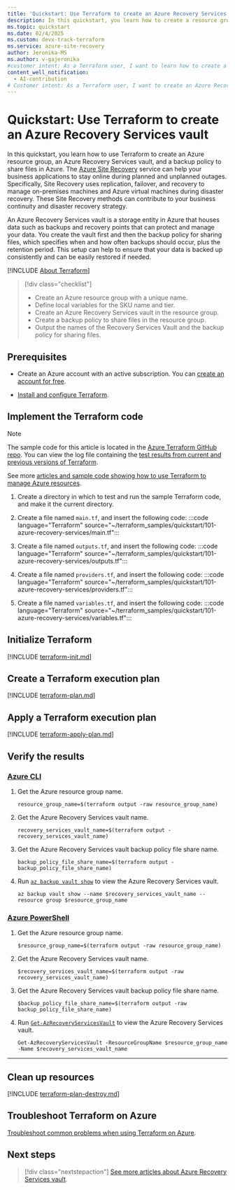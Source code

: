 ```yaml
---
title: 'Quickstart: Use Terraform to create an Azure Recovery Services vault'
description: In this quickstart, you learn how to create a resource group, an Azure Recovery Services vault, and a backup policy to share files in the Azure environment.
ms.topic: quickstart
ms.date: 02/4/2025
ms.custom: devx-track-terraform
ms.service: azure-site-recovery
author: Jeronika-MS
ms.author: v-gajeronika
#customer intent: As a Terraform user, I want to learn how to create a resource group, Azure Recovery Services vault, and a backup policy to share files in Azure.
content_well_notification: 
  - AI-contribution
# Customer intent: As a Terraform user, I want to create an Azure Recovery Services vault and a backup policy using Terraform, so that I can implement effective disaster recovery and data protection in the Azure environment.
---
```


# Quickstart: Use Terraform to create an Azure Recovery Services vault

In this quickstart, you learn how to use Terraform to create an Azure resource group, an Azure Recovery Services vault, and a backup policy to share files in Azure. The [Azure Site Recovery](site-recovery-overview.md) service can help your business applications to stay online during planned and unplanned outages. Specifically, Site Recovery uses replication, failover, and recovery to manage on-premises machines and Azure virtual machines during disaster recovery. These Site Recovery methods can contribute to your business continuity and disaster recovery strategy.

An Azure Recovery Services vault is a storage entity in Azure that houses data such as backups and recovery points that can protect and manage your data. You create the vault first and then the backup policy for sharing files, which specifies when and how often backups should occur, plus the retention period. This setup can help to ensure that your data is backed up consistently and can be easily restored if needed.

[!INCLUDE [About Terraform](~/azure-dev-docs-pr/articles/terraform/includes/abstract.md)]

> [!div class="checklist"]
> * Create an Azure resource group with a unique name.
> * Define local variables for the SKU name and tier.
> * Create an Azure Recovery Services vault in the resource group.
> * Create a backup policy to share files in the resource group.
> * Output the names of the Recovery Services Vault and the backup policy for sharing files.

## Prerequisites

- Create an Azure account with an active subscription. You can [create an account for free](https://azure.microsoft.com/pricing/purchase-options/azure-account?cid=msft_learn).

- [Install and configure Terraform](/azure/developer/terraform/quickstart-configure).

## Implement the Terraform code

> [!NOTE]
> The sample code for this article is located in the [Azure Terraform GitHub repo](https://github.com/Azure/terraform/tree/master/quickstart/101-azure-recovery-services). You can view the log file containing the [test results from current and previous versions of Terraform](https://github.com/Azure/terraform/tree/master/quickstart/101-azure-recovery-services/TestRecord.md).
> 
> See more [articles and sample code showing how to use Terraform to manage Azure resources](/azure/terraform).

1. Create a directory in which to test and run the sample Terraform code, and make it the current directory.

1. Create a file named `main.tf`, and insert the following code:
    :::code language="Terraform" source="~/terraform_samples/quickstart/101-azure-recovery-services/main.tf":::

1. Create a file named `outputs.tf`, and insert the following code:
    :::code language="Terraform" source="~/terraform_samples/quickstart/101-azure-recovery-services/outputs.tf":::

1. Create a file named `providers.tf`, and insert the following code:
    :::code language="Terraform" source="~/terraform_samples/quickstart/101-azure-recovery-services/providers.tf":::

1. Create a file named `variables.tf`, and insert the following code:
    :::code language="Terraform" source="~/terraform_samples/quickstart/101-azure-recovery-services/variables.tf":::

## Initialize Terraform

[!INCLUDE [terraform-init.md](~/azure-dev-docs-pr/articles/terraform/includes/terraform-init.md)]

## Create a Terraform execution plan

[!INCLUDE [terraform-plan.md](~/azure-dev-docs-pr/articles/terraform/includes/terraform-plan.md)]

## Apply a Terraform execution plan

[!INCLUDE [terraform-apply-plan.md](~/azure-dev-docs-pr/articles/terraform/includes/terraform-apply-plan.md)]

## Verify the results

### [Azure CLI](#tab/azure-cli)

1. Get the Azure resource group name.

    ```console
    resource_group_name=$(terraform output -raw resource_group_name)
    ```

1. Get the Azure Recovery Services vault name.

    ```console
    recovery_services_vault_name=$(terraform output -recovery_services_vault_name)
    ```

1. Get the Azure Recovery Services vault backup policy file share name.

    ```console
    backup_policy_file_share_name=$(terraform output -backup_policy_file_share_name)
    ```

1. Run [`az backup vault show`](/cli/azure/backup/vault#az-backup-vault-show) to view the Azure Recovery Services vault.

    ```azurecli
    az backup vault show --name $recovery_services_vault_name --resource group $resource_group_name
    ```

### [Azure PowerShell](#tab/azure-powershell)

1. Get the Azure resource group name.

    ```console
    $resource_group_name=$(terraform output -raw resource_group_name)
    ```

1. Get the Azure Recovery Services vault name.

    ```console
    $recovery_services_vault_name=$(terraform output -raw recovery_services_vault_name)
    ```

1. Get the Azure Recovery Services vault backup policy file share name.

    ```console
    $backup_policy_file_share_name=$(terraform output -raw backup_policy_file_share_name)
    ```

1. Run [`Get-AzRecoveryServicesVault`](/powershell/module/az.recoveryservices/get-azrecoveryservicesvault) to view the Azure Recovery Services vault.

    ```azurepowershell
    Get-AzRecoveryServicesVault -ResourceGroupName $resource_group_name -Name $recovery_services_vault_name
    ```

---

## Clean up resources

[!INCLUDE [terraform-plan-destroy.md](~/azure-dev-docs-pr/articles/terraform/includes/terraform-plan-destroy.md)]

## Troubleshoot Terraform on Azure

[Troubleshoot common problems when using Terraform on Azure](/azure/developer/terraform/troubleshoot).

## Next steps

> [!div class="nextstepaction"]
> [See more articles about Azure Recovery Services vault](/search/?terms=Azure%20recovery%20services%20vault%20and%20terraform).
